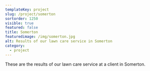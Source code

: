 ```yaml
---
templateKey: project
slug: /project/somerton
sortorder: 1250
visible: true
featured: false
title: Somerton
featuredimage: /img/somerton.jpg
alt: Results of our lawn care service in Somerton
category:
  - project
---
```

These are the results of our lawn care service at a client in Somerton.


